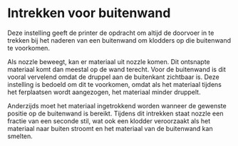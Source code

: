 Intrekken voor buitenwand
====
Deze instelling geeft de printer de opdracht om altijd de doorvoer in te trekken bij het naderen van een buitenwand om klodders op die buitenwand te voorkomen.

Als nozzle beweegt, kan er materiaal uit nozzle komen. Dit ontsnapte materiaal komt dan meestal op de wand terecht. Voor de buitenwand is dit vooral vervelend omdat de druppel aan de buitenkant zichtbaar is. Deze instelling is bedoeld om dit te voorkomen, omdat als het materiaal tijdens het ferplaatsen wordt aangezogen, het materiaal minder druppelt.

Anderzijds moet het materiaal ingetrokkend worden wanneer de gewenste positie op de buitenwand is bereikt. Tijdens dit intrekken staat nozzle een fractie van een seconde stil, wat ook een klodder veroorzaakt als het materiaal naar buiten stroomt en het materiaal van de buitenwand kan smelten.